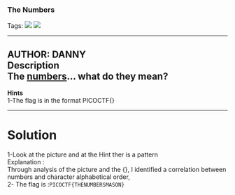 ### The Numbers
Tags: ![](https://img.shields.io/badge/picoCTF_2019-blue) ![](https://img.shields.io/badge/Cryptography-red)

------------
AUTHOR: DANNY<br>
**Description**<br>
The [numbers]( https://jupiter.challenges.picoctf.org/static/f209a32253affb6f547a585649ba4fda/the_numbers.png)... what do they mean?
------------

**Hints**<br>
1-The flag is in the format PICOCTF{}<br>

------------
# Solution
1-Look at the picture and at the Hint ther is a pattern<br>
Explanation :<br>
Through analysis of the picture and the {}, I identified a correlation between numbers and character alphabetical order,<br>
2- The flag is :`PICOCTF{THENUMBERSMASON}`<br>

